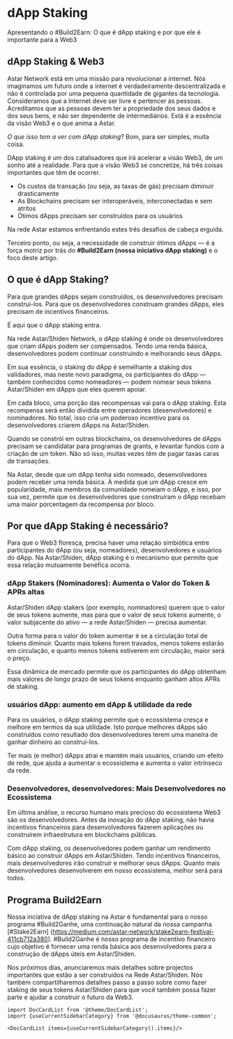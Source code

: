 # dApp Staking

Apresentando o #Build2Earn: O que é dApp staking e por que ele é importante para a Web3

## dApp Staking & Web3

Astar Network está em uma missão para revolucionar a internet. Nós imaginamos um futuro onde a internet é verdadeiramente descentralizada e não é controlada por uma pequena quantidade de gigantes da tecnologia. Consideramos que a Internet deve ser livre e pertencer às pessoas. Acreditamos que as pessoas devem ter a propriedade dos seus dados e dos seus bens, e não ser dependente de intermediários. Está é a essência da visão Web3 e o que anima a Astar.

*O que isso tem a ver com dApp staking*? Bom, para ser simples, muita coisa.

DApp staking é um dos catalisadores que irá acelerar a visão Web3, de um sonho até a realidade. Para que a visão Web3 se concretize, há três coisas importantes que têm de ocorrer.

- Os custos da transação (ou seja, as taxas de gás) precisam diminuir drasticamente
- As Blockchains precisam ser interoperáveis, interconectadas e sem atritos
- Ótimos dApps precisam ser construídos para os usuários

Na rede Astar estamos enfrentando estes três desafios de cabeça erguida.

Terceiro ponto, ou seja, a necessidade de construir ótimos dApps — é a força motriz por trás do **#Build2Earn (nossa iniciativa dApp staking)** e o foco deste artigo.

## O que é dApp Staking?

Para que grandes dApps sejam construídos, os desenvolvedores precisam construí-los. Para que os desenvolvedores construam grandes dApps, eles precisam de incentivos financeiros.

É aqui que o dApp staking entra.

Na rede Astar/Shiden Network, o dApp staking é onde os desenvolvedores que criam dApps podem ser compensados. Tendo uma renda básica, desenvolvedores podem continuar construindo e melhorando seus dApps.

Em sua essência, o staking do dApp é semelhante a staking dos validadores, mas neste novo paradigma, os participantes do dApp — também conhecidos como nomeadores — podem nomear seus tokens Astar/Shiden em dApps que eles querem apoiar.

Em cada bloco, uma porção das recompensas vai para o dApp staking. Esta recompensa será então dividida entre operadores (desenvolvedores) e nominadores. No total, isso cria um poderoso incentivo para os desenvolvedores criarem dApps na Astar/Shiden.

Quando se constrói em outras blockchains, os desenvolvedores de dApps precisam se candidatar para programas de grants, e levantar fundos com a criação de um token. Não só isso, muitas vezes têm de pagar taxas caras de transações.

Na Astar, desde que um dApp tenha sido nomeado, desenvolvedores podem receber uma renda básica. À medida que um dApp cresce em popularidade, mais membros da comunidade nomeiam o dApp, e isso, por sua vez, permite que os desenvolvedores que construíram o dApp recebam uma maior porcentagem da recompensa por bloco.

## Por que dApp Staking é necessário?

Para que o Web3 floresça, precisa haver uma relação simbiótica entre participantes do dApp (ou seja, nomeadores), desenvolvedores e usuários do dApp. Na Astar/Shiden, dApp staking é o mecanismo que permite que essa relação mutuamente benéfica ocorra.

### dApp Stakers (Nominadores): Aumenta o Valor do Token & APRs altas

Astar/Shiden dApp stakers (por exemplo, nominadores) querem que o valor de seus tokens aumente, mas para que o valor de seus tokens aumente, o valor subjacente do ativo — a rede Astar/Shiden — precisa aumentar.

Outra forma para o valor do token aumentar é se a circulação total de tokens diminuir. Quanto mais tokens forem travados, menos tokens estarão em circulação, e quanto menos tokens estiverem em circulação, maior será o preço.

Essa dinâmica de mercado permite que os participantes do dApp obtenham mais valores de longo prazo de seus tokens enquanto ganham altos APRs de staking.

### usuários dApp: aumento em dApp & utilidade da rede

Para os usuários, o dApp staking permite que o ecossistema cresça e melhore em termos da sua utilidade. Isto porque melhores dApps são construídos como resultado dos desenvolvedores terem uma maneira de ganhar dinheiro ao construí-los.

Ter mais (e melhor) dApps atrai e mantém mais usuários, criando um efeito de rede, que ajuda a aumentar o ecossistema e aumenta o valor intrínseco da rede.

### Desenvolvedores, desenvolvedores: Mais Desenvolvedores no Ecossistema

Em última análise, o recurso humano mais precioso do ecossistema Web3 são os desenvolvedores. Antes da inovação do dApp staking, não havia incentivos financeiros para desenvolvedores fazerem aplicações ou construírem infraestrutura em blockchains públicas.

Com dApp staking, os desenvolvedores podem ganhar um rendimento básico ao construir dApps em Astar/Shiden. Tendo incentivos financeiros, mais desenvolvedores irão construir e melhorar seus dApps. Quanto mais desenvolvedores desenvolverem em nosso ecossistema, melhor será para todos.

## Programa Build2Earn

Nossa inciativa de dApp staking na Astar é fundamental para o nosso programa #Build2Ganhe, uma continuação natural da nossa campanha [#Stake2Earn] (https://medium.com/astar-network/stake2earn-festival-411cb712a380). #Build2Ganhe é nosso programa de incentivo financeiro cujo objetivo é fornecer uma renda básica aos desenvolvedores para a construção de dApps úteis em Astar/Shiden.

Nos próximos dias, anunciaremos mais detalhes sobre projectos importantes que estão a ser construídos na Rede Astar/Shiden. Nós também compartilharemos detalhes passo a passo sobre como fazer staking de seus tokens Astar/Shiden para que você também possa fazer parte e ajudar a construir o futuro da Web3.

```mdx-code-block
import DocCardList from '@theme/DocCardList';
import {useCurrentSidebarCategory} from '@docusaurus/theme-common';

<DocCardList items={useCurrentSidebarCategory().items}/>
```
